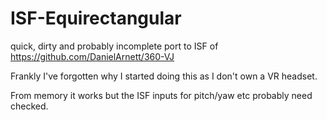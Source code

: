 # ISF-Equirectangular
quick, dirty and probably incomplete port to ISF of https://github.com/DanielArnett/360-VJ

Frankly I've forgotten why I started doing this as I don't own a VR headset.

From memory it works but the ISF inputs for pitch/yaw etc probably need checked.
